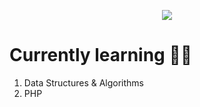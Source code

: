 <!-- Profile image -->
<p align="center">
 <img src="assets/guts-rain.gif">
</p>
<!-- Profile image end -->

<!-- Currently learning -->
# Currently learning 🐱‍👤

1. Data Structures & Algorithms
2. PHP
<!-- Currently learning end -->

<!--START_SECTION:waka-->
<!--END_SECTION:waka-->
